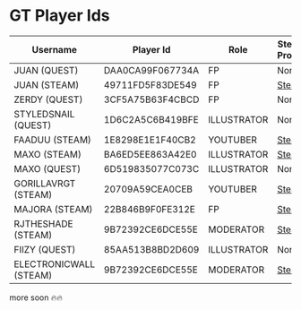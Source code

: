# GT Player Ids

| Username      | Player Id          | Role | Steam Profile                                           |
|---------------|--------------------|------|---------------------------------------------------------|
| JUAN (QUEST)  | DAA0CA99F067734A   | FP   | None                                                    |
| JUAN (STEAM)  | 49711FD5F83DE549   | FP   | [Steam](https://steamcommunity.com/profiles/76561199044613085) |
| ZERDY (QUEST) | 3CF5A75B63F4CBCD   | FP | None                                                    |
| STYLEDSNAIL (QUEST) | 1D6C2A5C6B419BFE   | ILLUSTRATOR | None                                                    |
| FAADUU (STEAM) | 1E8298E1E1F40CB2   | YOUTUBER | [Steam](https://steamcommunity.com/profiles/76561199141589632) |
| MAXO (STEAM) | BA6ED5EE863A42E0   | ILLUSTRATOR | [Steam](https://steamcommunity.com/profiles/76561199558496518) |
| MAXO (QUEST) | 6D519835077C073C   | ILLUSTRATOR | None |
| GORILLAVRGT (STEAM) | 20709A59CEA0CEB   | YOUTUBER | [Steam](https://steamcommunity.com/profiles/76561199179261637) |
| MAJORA (STEAM) | 22B846B9F0FE312E   | FP | [Steam](https://steamcommunity.com/profiles/76561198023665736) |
| RJTHESHADE (STEAM) | 9B72392CE6DCE55E   | MODERATOR | [Steam](https://steamcommunity.com/profiles/76561199013742885) |
| FIIZY (QUEST)  | 85AA513B8BD2D609   | ILLUSTRATOR   | None                                                    |
| ELECTRONICWALL (STEAM) | 9B72392CE6DCE55E   | MODERATOR | [Steam](https://steamcommunity.com/profiles/76561198025286847) |

</sub>more soon 🔥🔥</sub>
